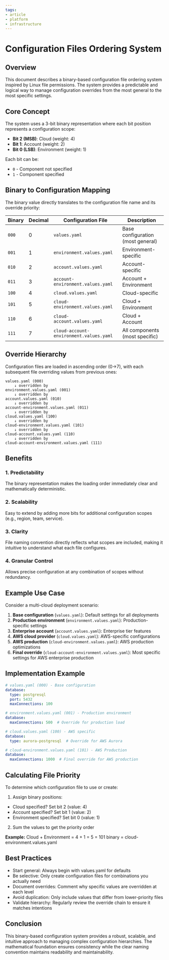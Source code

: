 ```yaml
---
tags:
- article
- platform
- infrastructure
---
```


# Configuration Files Ordering System

## Overview

This document describes a binary-based configuration file ordering system inspired by Linux file permissions. The system provides a predictable and logical way to manage configuration overrides from the most general to the most specific settings.

## Core Concept

The system uses a 3-bit binary representation where each bit position represents a configuration scope:

- **Bit 2 (MSB)**: Cloud (weight: 4)
- **Bit 1**: Account (weight: 2)  
- **Bit 0 (LSB)**: Environment (weight: 1)

Each bit can be:
- `0` - Component not specified
- `1` - Component specified

## Binary to Configuration Mapping

The binary value directly translates to the configuration file name and its override priority:

| Binary | Decimal | Configuration File | Description |
|--------|---------|-------------------|-------------|
| `000` | 0 | `values.yaml` | Base configuration (most general) |
| `001` | 1 | `environment.values.yaml` | Environment-specific |
| `010` | 2 | `account.values.yaml` | Account-specific |
| `011` | 3 | `account-environment.values.yaml` | Account + Environment |
| `100` | 4 | `cloud.values.yaml` | Cloud-specific |
| `101` | 5 | `cloud-environment.values.yaml` | Cloud + Environment |
| `110` | 6 | `cloud-account.values.yaml` | Cloud + Account |
| `111` | 7 | `cloud-account-environment.values.yaml` | All components (most specific) |

## Override Hierarchy

Configuration files are loaded in ascending order (0→7), with each subsequent file overriding values from previous ones:

```
values.yaml (000)
    ↓ overridden by
environment.values.yaml (001)
    ↓ overridden by
account.values.yaml (010)
    ↓ overridden by
account-environment.values.yaml (011)
    ↓ overridden by
cloud.values.yaml (100)
    ↓ overridden by
cloud-environment.values.yaml (101)
    ↓ overridden by
cloud-account.values.yaml (110)
    ↓ overridden by
cloud-account-environment.values.yaml (111)
```

## Benefits

### 1. **Predictability**
The binary representation makes the loading order immediately clear and mathematically deterministic.

### 2. **Scalability**
Easy to extend by adding more bits for additional configuration scopes (e.g., region, team, service).

### 3. **Clarity**
File naming convention directly reflects what scopes are included, making it intuitive to understand what each file configures.

### 4. **Granular Control**
Allows precise configuration at any combination of scopes without redundancy.

## Example Use Case

Consider a multi-cloud deployment scenario:

1. **Base configuration** (`values.yaml`): Default settings for all deployments
2. **Production environment** (`environment.values.yaml`): Production-specific settings
3. **Enterprise account** (`account.values.yaml`): Enterprise tier features
4. **AWS cloud provider** (`cloud.values.yaml`): AWS-specific configurations
5. **AWS production** (`cloud-environment.values.yaml`): AWS production optimizations
6. **Final override** (`cloud-account-environment.values.yaml`): Most specific settings for AWS enterprise production

## Implementation Example

```yaml
# values.yaml (000) - Base configuration
database:
  type: postgresql
  port: 5432
  maxConnections: 100

# environment.values.yaml (001) - Production environment
database:
  maxConnections: 500  # Override for production load

# cloud.values.yaml (100) - AWS specific
database:
  type: aurora-postgresql  # Override for AWS Aurora

# cloud-environment.values.yaml (101) - AWS Production
database:
  maxConnections: 1000  # Final override for AWS production
```

## Calculating File Priority

To determine which configuration file to use or create:

1. Assign binary positions:

* Cloud specified? Set bit 2 (value: 4)
* Account specified? Set bit 1 (value: 2)
* Environment specified? Set bit 0 (value: 1)

2. Sum the values to get the priority order

**Example:** Cloud + Environment = 4 + 1 = 5 = 101 binary = cloud-environment.values.yaml

## Best Practices

* Start general: Always begin with values.yaml for defaults
* Be selective: Only create configuration files for combinations you actually need
* Document overrides: Comment why specific values are overridden at each level
* Avoid duplication: Only include values that differ from lower-priority files
* Validate hierarchy: Regularly review the override chain to ensure it matches intentions

## Conclusion

This binary-based configuration system provides a robust, scalable, and intuitive approach to managing complex configuration hierarchies. The mathematical foundation ensures consistency while the clear naming convention maintains readability and maintainability.
